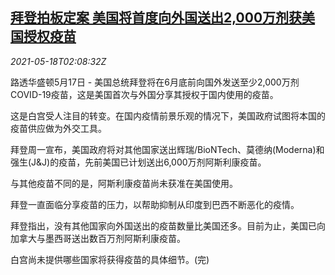 <!--1621305062000-->
[拜登拍板定案 美国将首度向外国送出2,000万剂获美国授权疫苗](https://cn.reuters.com/article/us-biden-vaccine-abroad-0518-idCNKCS2CZ05R)
------

<div><i>2021-05-18T02:08:32Z</i></div><p>路透华盛顿5月17日 - 美国总统拜登将在6月底前向国外发送至少2,000万剂COVID-19疫苗，这是美国首次与外国分享其授权于国内使用的疫苗。</p><p>这是白宫受人注目的转变。在国内疫情前景乐观的情况下，美国政府试图将本国的疫苗供应做为外交工具。</p><p>拜登周一宣布，美国政府将对其他国家送出辉瑞/BioNTech、莫德纳(Moderna)和强生(J&amp;J)的疫苗，先前美国已计划送出6,000万剂阿斯利康疫苗。</p><p>与其他疫苗不同的是，阿斯利康疫苗尚未获准在美国使用。</p><p>拜登一直面临分享疫苗的压力，以帮助抑制从印度到巴西不断恶化的疫情。</p><p>拜登指出，没有其他国家向外国送出的疫苗数量比美国还多。目前为止，美国已向加拿大与墨西哥送出数百万剂阿斯利康疫苗。</p><p>白宫尚未提供哪些国家将获得疫苗的具体细节。(完)</p>
